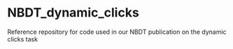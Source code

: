 # NBDT_dynamic_clicks
Reference repository for code used in our NBDT publication on the dynamic clicks task
